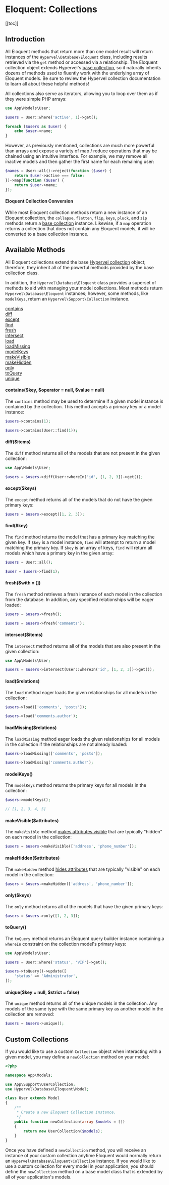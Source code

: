 # Eloquent: Collections
[[toc]]

## Introduction

All Eloquent methods that return more than one model result will return instances of the `Hypervel\Database\Eloquent` class, including results retrieved via the `get` method or accessed via a relationship. The Eloquent collection object extends Hypervel's [base collection](/docs/collections), so it naturally inherits dozens of methods used to fluently work with the underlying array of Eloquent models. Be sure to review the Hypervel collection documentation to learn all about these helpful methods!

All collections also serve as iterators, allowing you to loop over them as if they were simple PHP arrays:

```php
use App\Models\User;

$users = User::where('active', 1)->get();

foreach ($users as $user) {
    echo $user->name;
}
```

However, as previously mentioned, collections are much more powerful than arrays and expose a variety of map / reduce operations that may be chained using an intuitive interface. For example, we may remove all inactive models and then gather the first name for each remaining user:

```php
$names = User::all()->reject(function ($user) {
    return $user->active === false;
})->map(function ($user) {
    return $user->name;
});
```

#### Eloquent Collection Conversion

While most Eloquent collection methods return a new instance of an Eloquent collection, the `collapse`, `flatten`, `flip`, `keys`, `pluck`, and `zip` methods return a [base collection](/docs/collections) instance. Likewise, if a `map` operation returns a collection that does not contain any Eloquent models, it will be converted to a base collection instance.

## Available Methods

All Eloquent collections extend the base [Hypervel collection](/docs/collections#available-methods) object; therefore, they inherit all of the powerful methods provided by the base collection class.

In addition, the `Hypervel\Database\Eloquent` class provides a superset of methods to aid with managing your model collections. Most methods return `Hypervel\Database\Eloquent` instances; however, some methods, like `modelKeys`, return an `Hypervel\Support\Collection` instance.

<style>
    #collection-method-list > p {
        column-count: 1; -moz-column-count: 1; -webkit-column-count: 1;
        column-gap: 2em; -moz-column-gap: 2em; -webkit-column-gap: 2em;
    }

    #collection-method-list a {
        display: block;
    }

    .collection-method code {
        font-size: 14px;
    }

    .collection-method:not(.first-collection-method) {
        margin-top: 50px;
    }
</style>

<div id="collection-method-list" markdown="1">

[contains](#method-contains)
[diff](#method-diff)
[except](#method-except)
[find](#method-find)
[fresh](#method-fresh)
[intersect](#method-intersect)
[load](#method-load)
[loadMissing](#method-loadMissing)
[modelKeys](#method-modelKeys)
[makeVisible](#method-makeVisible)
[makeHidden](#method-makeHidden)
[only](#method-only)
[toQuery](#method-toquery)
[unique](#method-unique)

</div>

<a name="method-contains"></a>
#### contains($key, $operator = null, $value = null)

The `contains` method may be used to determine if a given model instance is contained by the collection. This method accepts a primary key or a model instance:

```php
$users->contains(1);

$users->contains(User::find(1));
```

<a name="method-diff"></a>
#### diff($items)

The `diff` method returns all of the models that are not present in the given collection:

```php
use App\Models\User;

$users = $users->diff(User::whereIn('id', [1, 2, 3])->get());
```

<a name="method-except"></a>
#### except($keys)

The `except` method returns all of the models that do not have the given primary keys:

```php
$users = $users->except([1, 2, 3]);
```

<a name="method-find"></a>
#### find($key)

The `find` method returns the model that has a primary key matching the given key. If `$key` is a model instance, `find` will attempt to return a model matching the primary key. If `$key` is an array of keys, `find` will return all models which have a primary key in the given array:

```php
$users = User::all();

$user = $users->find(1);
```

<a name="method-fresh"></a>
#### fresh($with = [])

The `fresh` method retrieves a fresh instance of each model in the collection from the database. In addition, any specified relationships will be eager loaded:

```php
$users = $users->fresh();

$users = $users->fresh('comments');
```

<a name="method-intersect"></a>
#### intersect($items)

The `intersect` method returns all of the models that are also present in the given collection:

```php
use App\Models\User;

$users = $users->intersect(User::whereIn('id', [1, 2, 3])->get());
```

<a name="method-load"></a>
#### load($relations)

The `load` method eager loads the given relationships for all models in the collection:

```php
$users->load(['comments', 'posts']);

$users->load('comments.author');
```

<a name="method-loadMissing"></a>
#### loadMissing($relations)

The `loadMissing` method eager loads the given relationships for all models in the collection if the relationships are not already loaded:

```php
$users->loadMissing(['comments', 'posts']);

$users->loadMissing('comments.author');
```

<a name="method-modelKeys"></a>
#### modelKeys()

The `modelKeys` method returns the primary keys for all models in the collection:

```php
$users->modelKeys();

// [1, 2, 3, 4, 5]
```

<a name="method-makeVisible"></a>
#### makeVisible($attributes)

The `makeVisible` method [makes attributes visible](/docs/eloquent-serialization#hiding-attributes-from-json) that are typically "hidden" on each model in the collection:

```php
$users = $users->makeVisible(['address', 'phone_number']);
```

<a name="method-makeHidden"></a>
#### makeHidden($attributes)

The `makeHidden` method [hides attributes](/docs/eloquent-serialization#hiding-attributes-from-json) that are typically "visible" on each model in the collection:

```php
$users = $users->makeHidden(['address', 'phone_number']);
```

<a name="method-only"></a>
#### only($keys)

The `only` method returns all of the models that have the given primary keys:

```php
$users = $users->only([1, 2, 3]);
```

<a name="method-toquery"></a>
#### toQuery()

The `toQuery` method returns an Eloquent query builder instance containing a `whereIn` constraint on the collection model's primary keys:

```php
use App\Models\User;

$users = User::where('status', 'VIP')->get();

$users->toQuery()->update([
    'status' => 'Administrator',
]);
```

<a name="method-unique"></a>
#### unique($key = null, $strict = false)

The `unique` method returns all of the unique models in the collection. Any models of the same type with the same primary key as another model in the collection are removed:

```php
$users = $users->unique();
```

<a name="custom-collections"></a>
## Custom Collections

If you would like to use a custom `Collection` object when interacting with a given model, you may define a `newCollection` method on your model:

```php
<?php

namespace App\Models;

use App\Support\UserCollection;
use Hypervel\Database\Eloquent\Model;

class User extends Model
{
    /**
     * Create a new Eloquent Collection instance.
     */
    public function newCollection(array $models = [])
    {
        return new UserCollection($models);
    }
}
```

Once you have defined a `newCollection` method, you will receive an instance of your custom collection anytime Eloquent would normally return an `Hypervel\Database\Eloquent\Collection` instance. If you would like to use a custom collection for every model in your application, you should define the `newCollection` method on a base model class that is extended by all of your application's models.